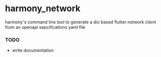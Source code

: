 # harmony_network
harmony's command line tool to generate a dio based flutter network client from an openapi sepcifications yaml file

### TODO 
- write documentation


